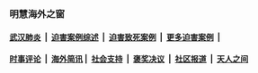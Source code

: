 
### 明慧海外之窗

####  [武汉肺炎](indexes/365.md?t=07142200) &nbsp;|&nbsp;  [迫害案例综述](indexes/328.md?t=07142200) &nbsp;|&nbsp; [迫害致死案例](indexes/277.md?t=07142200)  &nbsp;|&nbsp; [更多迫害案例](indexes/81.md?t=07142200)  &nbsp;|&nbsp; 
####  [时事评论](indexes/19.md?t=07142200) &nbsp;|&nbsp; [海外简讯](indexes/245.md?t=07142200)&nbsp;|&nbsp;  [社会支持](indexes/140.md?t=07142200) &nbsp;|&nbsp; [褒奖决议](indexes/282.md?t=07142200) &nbsp;|&nbsp; [社区报道](indexes/91.md?t=07142200)  &nbsp;|&nbsp; [天人之间](indexes/78.md?t=07142200) 

